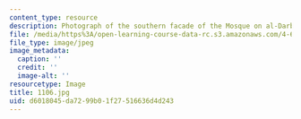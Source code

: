 ```yaml
---
content_type: resource
description: Photograph of the southern facade of the Mosque on al-Darb al-Ahmar.
file: /media/https%3A/open-learning-course-data-rc.s3.amazonaws.com/4-615-the-architecture-of-cairo-spring-2002/d6018045da7299b01f27516636d4d243_1106.jpg
file_type: image/jpeg
image_metadata:
  caption: ''
  credit: ''
  image-alt: ''
resourcetype: Image
title: 1106.jpg
uid: d6018045-da72-99b0-1f27-516636d4d243
---
```

